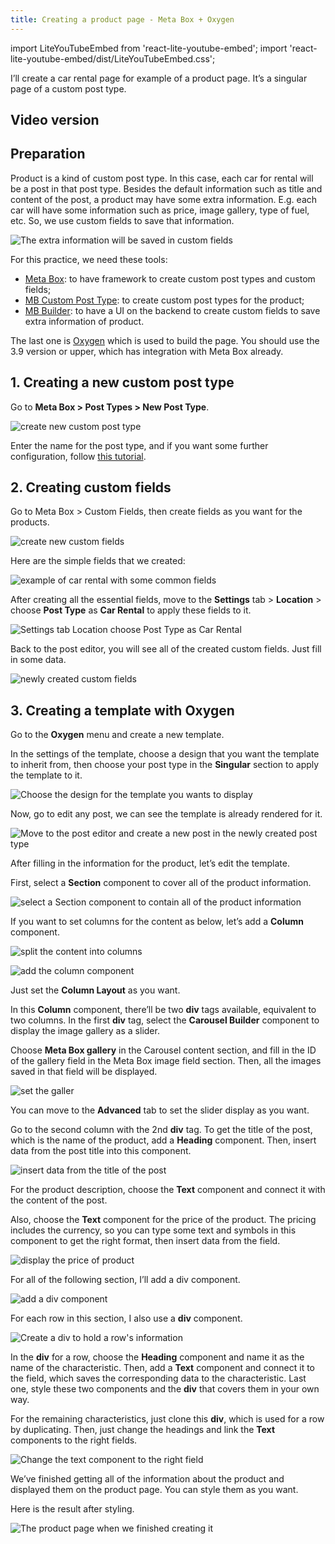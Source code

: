```yaml
---
title: Creating a product page - Meta Box + Oxygen
---
```


import LiteYouTubeEmbed from 'react-lite-youtube-embed';
import 'react-lite-youtube-embed/dist/LiteYouTubeEmbed.css';

I’ll create a car rental page for example of a product page. It’s a singular page of a custom post type.

## Video version

<LiteYouTubeEmbed id='9P2Q49n8sJk' />

## Preparation

Product is a kind of custom post type. In this case, each car for rental will be a post in that post type. Besides the default information such as title and content of the post, a product may have some extra information. E.g. each car will have some information such as price, image gallery, type of fuel, etc. So, we use custom fields to save that information.

![The extra information will be saved in custom fields](https://imgur.elightup.com/KT6xDPo.png)

For this practice, we need these tools:

* [Meta Box](https://metabox.io): to have framework to create custom post types and custom fields;
* [MB Custom Post Type](https://metabox.io/plugins/custom-post-type/): to create custom post types for the product;
* [MB Builder](https://metabox.io/plugins/meta-box-builder/): to have a UI on the backend to create custom fields to save extra information of product.

The last one is [Oxygen](https://oxygenbuilder.com/) which is used to build the page. You should use the 3.9 version or upper, which has integration with Meta Box already.

## 1. Creating a new custom post type

Go to **Meta Box > Post Types > New Post Type**.

![create new custom post type](https://imgur.elightup.com/ZGSNOek.png)

Enter the name for the post type, and if you want some further configuration, follow [this tutorial](http://docs.metabox.io/tutorials/create-custom-post-type-taxonomies/).

## 2. Creating custom fields

Go to Meta Box > Custom Fields, then create fields as you want for the products.

![create new custom fields](https://imgur.elightup.com/akw8HU0.png)

Here are the simple fields that we created:

![example of car rental with some common fields](https://imgur.elightup.com/yRLXjpI.png)

After creating all the essential fields, move to the **Settings** tab > **Location** > choose **Post Type** as **Car Rental** to apply these fields to it.

![Settings tab Location choose Post Type as Car Rental](https://imgur.elightup.com/Q3YdpN5.png)

Back to the post editor, you will see all of the created custom fields. Just fill in some data.

![newly created custom fields](https://imgur.elightup.com/gkVJ6Vx.png)

## 3. Creating a template with Oxygen

Go to the **Oxygen** menu and create a new template.

In the settings of the template, choose a design that you want the template to inherit from, then choose your post type in the **Singular** section to apply the template to it.

![Choose the design for the template you wants to display](https://imgur.elightup.com/ZEyhb85.png)

Now, go to edit any post, we can see the template is already rendered for it.

![Move to the post editor and create a new post in the newly created post type](https://imgur.elightup.com/CTQREhu.png)

After filling in the information for the product, let’s edit the template.

First, select a **Section** component to cover all of the product information.

![select a Section component to contain all of the product information](https://imgur.elightup.com/ppnWLhx.png)

If you want to set columns for the content as below, let’s add a **Column** component.

![split the content into columns](https://imgur.elightup.com/6pDhCvc.png)

![add the column component](https://imgur.elightup.com/ywHmHod.png)

Just set the **Column Layout** as you want.

In this **Column** component, there’ll be two **div** tags available, equivalent to two columns. In the first **div** tag, select the **Carousel Builder** component to display the image gallery as a slider.

Choose **Meta Box gallery** in the Carousel content section, and fill in the ID of the gallery field in the Meta Box image field section. Then, all the images saved in that field will be displayed.

![set the galler](https://imgur.elightup.com/eyUWeFG.png)

You can move to the **Advanced** tab to set the slider display as you want.

Go to the second column with the 2nd **div** tag. To get the title of the post, which is the name of the product, add a **Heading** component. Then, insert data from the post title into this component.

![insert data from the title of the post](https://imgur.elightup.com/MZf00m2.gif)

For the product description, choose the **Text** component and connect it with the content of the post.

Also, choose the **Text** component for the price of the product. The pricing includes the currency, so you can type some text and symbols in this component to get the right format, then insert data from the field.

![display the price of product](https://imgur.elightup.com/IQTqdXh.gif)

For all of the following section, I’ll add a div component.

![add a div component](https://imgur.elightup.com/gFiYiBt.png)

For each row in this section, I also use a **div** component.

![Create a div to hold a row's information](https://imgur.elightup.com/kYAEy6C.png)


In the **div** for a row, choose the **Heading** component and name it as the name of the characteristic. Then, add a **Text** component and connect it to the field, which saves the corresponding data to the characteristic. Last one, style these two components and the **div** that covers them in your own way.

For the remaining characteristics, just clone this **div**, which is used for a row by duplicating. Then, just change the headings and link the **Text** components to the right fields.

![Change the text component to the right field](https://imgur.elightup.com/mvbpUhP.png)

We’ve finished getting all of the information about the product and displayed them on the product page. You can style them as you want.

Here is the result after styling.

![The product page when we finished creating it](https://imgur.elightup.com/Z8h2iDS.png)

